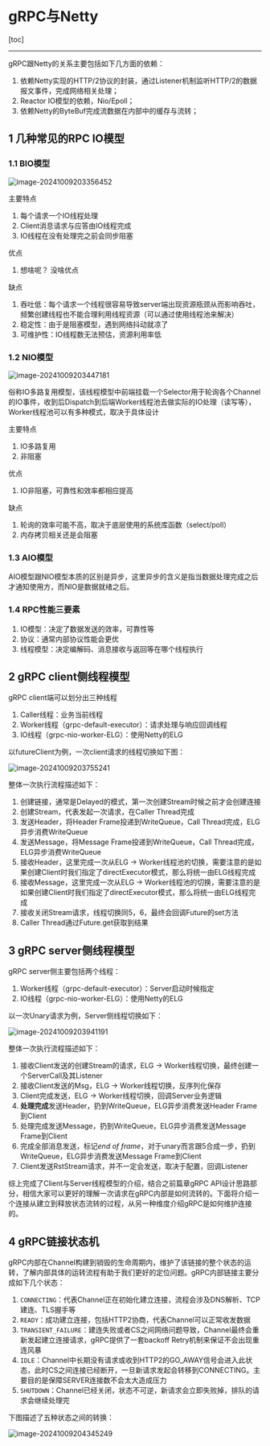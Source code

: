 # gRPC与Netty

[toc]

---

gRPC跟Netty的关系主要包括如下几方面的依赖：

1. 依赖Netty实现的HTTP/2协议的封装，通过Listener机制监听HTTP/2的数据报文事件，完成网络相关处理；
2. Reactor IO模型的依赖，Nio/Epoll；
3. 依赖Netty的ByteBuf完成流数据在内部中的缓存与流转；



## 1 几种常见的RPC IO模型

### 1.1 BIO模型

![image-20241009203356452](./10-gRPC%E4%B8%8ENetty.assets/image-20241009203356452.png)

主要特点

1. 每个请求一个IO线程处理
2. Client消息请求与应答由IO线程完成
3. IO线程在没有处理完之前会同步阻塞

优点

1. 想啥呢？ 没啥优点

缺点

1. 吞吐低：每个请求一个线程很容易导致server端出现资源瓶颈从而影响吞吐，频繁创建线程也不能合理利用线程资源（可以通过使用线程池来解决）
2. 稳定性：由于是阻塞模型，遇到网络抖动就凉了
3. 可维护性：IO线程数无法预估，资源利用率低



### 1.2 NIO模型

![image-20241009203447181](./10-gRPC%E4%B8%8ENetty.assets/image-20241009203447181.png)

俗称IO多路复用模型，该线程模型中前端挂载一个Selector用于轮询各个Channel的IO事件，收到后Dispatch到后端Worker线程池去做实际的IO处理（读写等），Worker线程池可以有多种模式，取决于具体设计

主要特点

1. IO多路复用
2. 非阻塞

优点

1. IO非阻塞，可靠性和效率都相应提高

缺点

1. 轮询的效率可能不高，取决于底层使用的系统库函数（select/poll）
2. 内存拷贝相关还是会阻塞



### 1.3 AIO模型

AIO模型跟NIO模型本质的区别是异步，这里异步的含义是指当数据处理完成之后才通知使用方，而NIO是数据就绪之后。

### 1.4 RPC性能三要素

1. IO模型：决定了数据发送的效率，可靠性等
2. 协议：通常内部协议性能会更优
3. 线程模型：决定编解码、消息接收与返回等在哪个线程执行



## 2 gRPC client侧线程模型

gRPC client端可以划分出三种线程

1. Caller线程：业务当前线程
2. Worker线程（grpc-default-executor）：请求处理与响应回调线程
3. IO线程（grpc-nio-worker-ELG）：使用Netty的ELG

以futureClient为例，一次client请求的线程切换如下图：

![image-20241009203755241](./10-gRPC%E4%B8%8ENetty.assets/image-20241009203755241.png)

整体一次执行流程描述如下：

1. 创建链接，通常是Delayed的模式，第一次创建Stream时候之前才会创建连接
2. 创建Stream，代表发起一次请求，在Caller Thread完成
3. 发送Header，将Header Frame投递到WriteQueue，Call Thread完成，ELG异步消费WriteQueue
4. 发送Message，将Message Frame投递到WriteQueue，Call Thread完成，ELG异步消费WriteQueue
5. 接收Header，这里完成一次从ELG -> Worker线程池的切换，需要注意的是如果创建Client时我们指定了directExecutor模式，那么将统一由ELG线程完成
6. 接收Message，这里完成一次从ELG -> Worker线程池的切换，需要注意的是如果创建Client时我们指定了directExecutor模式，那么将统一由ELG线程完成
7. 接收关闭Stream请求，线程切换同5，6，最终会回调Future的set方法
8. Caller Thread通过Future.get获取到结果



## 3 gRPC server侧线程模型

gRPC server侧主要包括两个线程：

1. Worker线程（grpc-default-executor）：Server启动时候指定
2. IO线程（grpc-nio-worker-ELG）：使用Netty的ELG

以一次Unary请求为例，Server侧线程切换如下：

![image-20241009203941191](./10-gRPC%E4%B8%8ENetty.assets/image-20241009203941191.png)

整体一次执行流程描述如下：

1. 接收Client发送的创建Stream的请求，ELG -> Worker线程切换，最终创建一个ServerCall及其Listener
2. 接收Client发送的Msg，ELG -> Worker线程切换，反序列化保存
3. Client完成发送，ELG -> Worker线程切换，回调Server业务逻辑
4. **处理完成**发送Header，扔到WriteQueue，ELG异步消费发送Header Frame到Client
5. 处理完成发送Message，扔到WriteQueue，ELG异步消费发送Message Frame到Client
6. 完成全部消息发送，标记*end of frame*，对于unary而言跟5合成一步，扔到WriteQueue，ELG异步消费发送Message Frame到Client
7. Client发送RstStream请求，并不一定会发送，取决于配置，回调Listener



综上完成了Client与Server线程模型的介绍，结合之前篇章gRPC API设计思路部分，相信大家可以更好的理解一次请求在gRPC内部是如何流转的。下面将介绍一个连接从建立到释放状态流转的过程，从另一种维度介绍gRPC是如何维护连接的。



## 4 gRPC链接状态机

gRPC内部在Channel构建到销毁的生命周期内，维护了该链接的整个状态的运转，了解内部具体的运转流程有助于我们更好的定位问题。gRPC内部链接主要分成如下几个状态：

1. `CONNECTING`：代表Channel正在初始化建立连接，流程会涉及DNS解析、TCP建连、TLS握手等
2. `READY`：成功建立连接，包括HTTP2协商，代表Channel可以正常收发数据
3. `TRANSIENT_FAILURE`：建连失败或者CS之间网络问题导致，Channel最终会重新发起建立连接请求，gRPC提供了一套backoff Retry机制来保证不会出现重连风暴
4. `IDLE`：Channel中长期没有请求或收到HTTP2的GO_AWAY信号会进入此状态，此时CS之间连接已经断开，一旦新请求发起会转移到CONNECTING。主要目的是保障SERVER连接数不会太大造成压力
5. `SHUTDOWN`：Channel已经关闭，状态不可逆，新请求会立即失败掉，排队的请求会继续处理完

下图描述了五种状态之间的转换：

![image-20241009204345249](./10-gRPC%E4%B8%8ENetty.assets/image-20241009204345249.png)